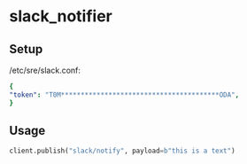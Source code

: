slack_notifier
=================

Setup
------

/etc/sre/slack.conf:

```yaml
{
"token": "T0M****************************************ODA",
}
```

Usage
----------

```python
client.publish("slack/notify", payload=b"this is a text")

